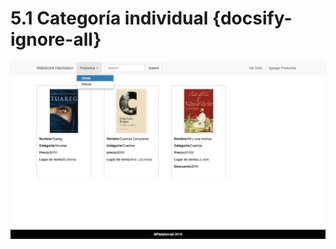 # 5.1 Categoría individual {docsify-ignore-all}

![Vista Categoria Individual](../_images/06_5_1_single-view.jpg)